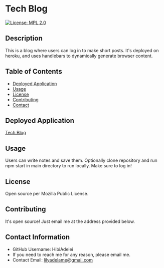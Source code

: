 # Tech Blog


[![License: MPL 2.0](https://img.shields.io/badge/License-MPL%202.0-brightgreen.svg)](https://opensource.org/licenses/MPL-2.0)
## Description

This is a blog where users can log in to make short posts. It's deployed on heroku, and uses handlebars to dynamically generate browser content. 


## Table of Contents

* [Deployed Application](#deployed-application)
* [Usage](#usage)
* [License](#license)
* [Contributing](#contributing)
* [Contact](#contact-information)



## Deployed Application 

[Tech Blog](https://stormy-inlet-48419.herokuapp.com/)<br />


## Usage

Users can write notes and save them. Optionally clone repository and run npm start in main directory to run locally. Make sure to log in!

## License

Open source per Mozilla Public License.

## Contributing 
It's open source! Just email me at the address provided below.

 
## Contact Information 
  * GitHub Username: HibiAdelei
  * If you need to reach me for any reason, please email me.
  * Contact Email: lilyadelame@gmail.com
 
